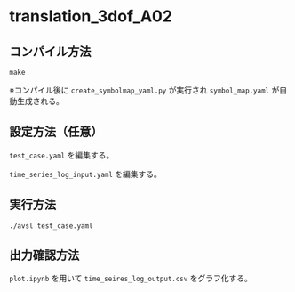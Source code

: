 # translation_3dof_A02
## コンパイル方法
```
make
```
※コンパイル後に ``create_symbolmap_yaml.py`` が実行され ``symbol_map.yaml`` が自動生成される。


## 設定方法（任意）
`` test_case.yaml `` を編集する。

`` time_series_log_input.yaml `` を編集する。


## 実行方法
```
./avsl test_case.yaml
```


## 出力確認方法
`` plot.ipynb `` を用いて `` time_seires_log_output.csv `` をグラフ化する。

